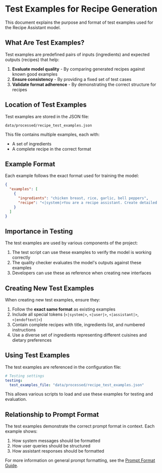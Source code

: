 # Test Examples for Recipe Generation

This document explains the purpose and format of test examples used for the Recipe Assistant model.

## What Are Test Examples?

Test examples are predefined pairs of inputs (ingredients) and expected outputs (recipes) that help:

1. **Evaluate model quality** - By comparing generated recipes against known good examples
2. **Ensure consistency** - By providing a fixed set of test cases
3. **Validate format adherence** - By demonstrating the correct structure for recipes

## Location of Test Examples

Test examples are stored in the JSON file:
```
data/processed/recipe_test_examples.json
```

This file contains multiple examples, each with:
- A set of ingredients
- A complete recipe in the correct format

## Example Format

Each example follows the exact format used for training the model:

```json
{
  "examples": [
    {
      "ingredients": "chicken breast, rice, garlic, bell peppers",
      "recipe": "<|system|>You are a recipe assistant. Create detailed recipes with exact measurements and clear instructions.<|endoftext|>\n<|user|>Write a complete recipe using these ingredients: chicken breast, rice, garlic, bell peppers. Include a title, ingredients list with measurements, and numbered cooking steps.<|endoftext|>\n<|assistant|>Title: Garlic Chicken and Bell Pepper Rice Bowl\n\nIngredients:\n- 2 chicken breasts, diced\n- 2 cups jasmine rice\n- 4 cloves garlic, minced\n- 2 bell peppers, sliced\n- 2 tablespoons olive oil\n- 1 cup chicken broth\n- 1 teaspoon paprika\n- Salt and pepper to taste\n- 1 tablespoon fresh parsley, chopped (optional)\n\nInstructions:\n1. Rinse the rice under cold water until the water runs clear.\n2. Cook the rice according to package instructions, then set aside.\n3. Heat 1 tablespoon of olive oil in a large skillet over medium heat.\n4. Add the minced garlic and cook until fragrant, about 1 minute.\n5. Add the diced chicken and cook until golden brown, about 5-7 minutes.\n6. Add the sliced bell peppers and cook for another 3-4 minutes until tender-crisp.\n7. Pour in the chicken broth and bring to a simmer.\n8. Season with paprika, salt, and pepper.\n9. Reduce heat and cook for an additional 5 minutes until sauce thickens slightly.\n10. Serve the chicken and bell pepper mixture over the cooked rice.\n11. Garnish with fresh parsley if desired.\n\nServes 4. Cooking time: 30 minutes."
    }
  ]
}
```

## Importance in Testing

The test examples are used by various components of the project:

1. The test script can use these examples to verify the model is working correctly
2. The quality checker evaluates the model's outputs against these examples
3. Developers can use these as reference when creating new interfaces

## Creating New Test Examples

When creating new test examples, ensure they:

1. Follow the **exact same format** as existing examples
2. Include all special tokens (`<|system|>`, `<|user|>`, `<|assistant|>`, `<|endoftext|>`)
3. Contain complete recipes with title, ingredients list, and numbered instructions
4. Use a diverse set of ingredients representing different cuisines and dietary preferences

## Using Test Examples

The test examples are referenced in the configuration file:

```yaml
# Testing settings
testing:
  test_examples_file: "data/processed/recipe_test_examples.json"
```

This allows various scripts to load and use these examples for testing and evaluation.

## Relationship to Prompt Format

The test examples demonstrate the correct prompt format in context. Each example shows:

1. How system messages should be formatted
2. How user queries should be structured
3. How assistant responses should be formatted

For more information on general prompt formatting, see the [Prompt Format Guide](PROMPT_FORMAT.md). 